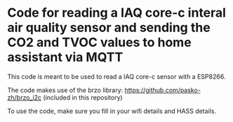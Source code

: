 # Code for reading a IAQ core-c interal air quality sensor and sending the CO2 and TVOC values to home assistant via MQTT

This code is meant to be used to read a IAQ core-c sensor with a ESP8266.

The code makes use of the brzo library: https://github.com/pasko-zh/brzo_i2c (included in this repository)

To use the code, make sure you fill in your wifi details and HASS details.

